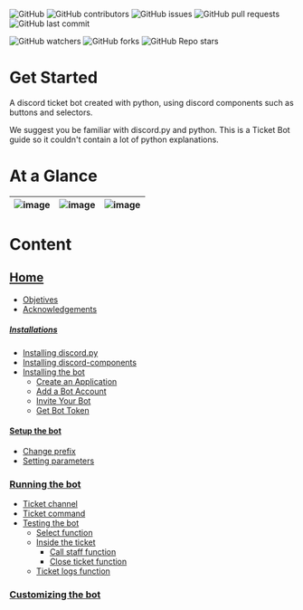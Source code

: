 ![GitHub](https://img.shields.io/github/license/astrxnomo/discord-ticket-bot-py?style=flat-square)
![GitHub contributors](https://img.shields.io/github/contributors/astrxnomo/discord-ticket-bot-py?color=gree&style=flat-square)
![GitHub issues](https://img.shields.io/github/issues/astrxnomo/discord-ticket-bot-py?style=flat-square)
![GitHub pull requests](https://img.shields.io/github/issues-pr/astrxnomo/discord-ticket-bot-py?style=flat-square)
![GitHub last commit](https://img.shields.io/github/last-commit/astrxnomo/discord-ticket-bot-py?style=flat-square)

![GitHub watchers](https://img.shields.io/github/watchers/astrxnomo/discord-ticket-bot-py?color=purple&style=flat-square)
![GitHub forks](https://img.shields.io/github/forks/astrxnomo/discord-ticket-bot-py?style=flat-square)
![GitHub Repo stars](https://img.shields.io/github/stars/astrxnomo/discord-ticket-bot-py?color=yellow&style=flat-square)


# Get Started
A discord ticket bot created with python, using discord components such as buttons and selectors.

We suggest you be familiar with discord.py and python. This is a Ticket Bot guide so it couldn't contain a lot of python explanations.

# At a Glance

![image](https://user-images.githubusercontent.com/75272665/174901958-4f166dcc-6da2-46c2-abde-28584b9e04bf.png) |  ![image](https://user-images.githubusercontent.com/75272665/174902075-090d93e6-02b0-4f8e-8d39-4dabeff6b2bc.png) | ![image](https://user-images.githubusercontent.com/75272665/174902136-5b092a47-75f9-45c3-a63b-824f49e2cb83.png)
:-------------------------:|:-------------------------:|:-------------------------:



# Content

## [Home](https://github.com/astrxnomo/discord-ticket-bot-py/wiki)
- [Objetives](https://github.com/astrxnomo/discord-ticket-bot-py/wiki#objetives)
- [Acknowledgements](https://github.com/astrxnomo/discord-ticket-bot-py/wiki#acknowledgements)
##### [Installations](https://github.com/astrxnomo/discord-ticket-bot-py/wiki/Installations)
- [Installing discord.py](https://github.com/astrxnomo/discord-ticket-bot-py/wiki/Installations#installing-discordpy)
- [Installing discord-components](https://github.com/astrxnomo/discord-ticket-bot-py/wiki/Installations#installing-discord-components)
- [Installing the bot](https://github.com/astrxnomo/discord-ticket-bot-py/wiki/Installations#installing-the-bot)
  - [Create an Application](https://github.com/astrxnomo/discord-ticket-bot-py/wiki/Installations#create-an-application)
  - [Add a Bot Account](https://github.com/astrxnomo/discord-ticket-bot-py/wiki/Installations#add-a-bot-account)
  - [Invite Your Bot](https://github.com/astrxnomo/discord-ticket-bot-py/wiki/Installations#invite-your-bot)
  - [Get Bot Token](https://github.com/astrxnomo/discord-ticket-bot-py/wiki/Installations#get-bot-token)
#### [Setup the bot](https://github.com/astrxnomo/discord-ticket-bot-py/wiki/Setup-the-bot)
  - [Change prefix](https://github.com/astrxnomo/discord-ticket-bot-py/wiki/Setup-the-bot#change-prefix)
  - [Setting parameters](https://github.com/astrxnomo/discord-ticket-bot-py/wiki/Setup-the-bot#setting-parameters)
### [Running the bot](https://github.com/astrxnomo/discord-ticket-bot-py/wiki/Running-the-bot)
  - [Ticket channel](https://github.com/astrxnomo/discord-ticket-bot-py/wiki/Running-the-bot#ticket-channel)
  - [Ticket command](https://github.com/astrxnomo/discord-ticket-bot-py/wiki/Running-the-bot#ticket-command)
  - [Testing the bot](https://github.com/astrxnomo/discord-ticket-bot-py/wiki/Running-the-bot#testing-the-bot)
    - [Select function](https://github.com/astrxnomo/discord-ticket-bot-py/wiki/Running-the-bot#select-function)
    - [Inside the ticket](https://github.com/astrxnomo/discord-ticket-bot-py/wiki/Running-the-bot#inside-the-ticket)
      - [Call staff function](https://github.com/astrxnomo/discord-ticket-bot-py/wiki/Running-the-bot#call-staff-function)
      - [Close ticket function](https://github.com/astrxnomo/discord-ticket-bot-py/wiki/Running-the-bot#close-ticket-function)
    - [Ticket logs function](https://github.com/astrxnomo/discord-ticket-bot-py/wiki/Running-the-bot#ticket-logs)
### [Customizing the bot](https://github.com/astrxnomo/discord-ticket-bot-py/wiki/Customizing-the-bot)
